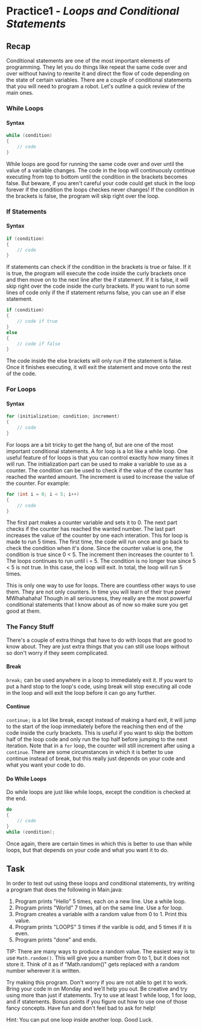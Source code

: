 # Practice1 - *Loops and Conditional Statements*

## Recap

Conditional statements are one of the most important elements of programming. They let you do things like repeat the same code over and over without having to rewrite it and direct the flow of code depending on the state of certain variables. There are a couple of conditional statements that you will need to program a robot. Let's outline a quick review of the main ones.

### While Loops
#### Syntax

```java
while (condition)
{
    // code
}
```

While loops are good for running the same code over and over until the value of a variable changes. The code in the loop will continuously continue executing from top to bottom until the condition in the brackets becomes false. But beware, if you aren't careful your code could get stuck in the loop forever if the condition the loops checkes never changes! If the condition in the brackets is false, the program will skip right over the loop.

### If Statements
#### Syntax

```java
if (condition)
{
    // code
}
```

If statements can check if the condition in the brackets is true or false. If it is true, the program will execute the code inside the curly brackets once and then move on to the next line after the if statement. If it is false, it will skip right over the code inside the curly brackets. If you want to run some lines of code only if the if statement returns false, you can use an if else statement.

```java
if (condition)
{
    // code if true
}
else
{
    // code if false
}
```

The code inside the else brackets will only run if the statement is false. Once it finishes executing, it will exit the statement and move onto the rest of the code.

### For Loops
#### Syntax

```java
for (initialization; condition; increment)
{
    // code
}
```

For loops are a bit tricky to get the hang of, but are one of the most important conditional statements. A for loop is a lot like a while loop. One useful feature of for loops is that you can control exactly how many times it will run. The initialization part can be used to make a variable to use as a counter. The condition can be used to check if the value of the counter has reached the wanted amount. The increment is used to increase the value of the counter. For example:

```java
for (int i = 0; i < 5; i++)
{
    // code
}
```

The first part makes a counter variable and sets it to 0. The next part checks if the counter has reached the wanted number. The last part increases the value of the counter by one each interation. This for loop is made to run 5 times. The first time, the code will run once and go back to check the condition when it's done. Since the counter value is one, the condition is true since 0 < 5. The increment then increases the counter to 1. The loops continues to run until i = 5. The condition is no longer true since 5 < 5 is not true. In this case, the loop will exit. In total, the loop will run 5 times.

This is only one way to use for loops. There are countless other ways to use them. They are not only counters. In time you will learn of their true power MWhahahaha! Though in all seriousness, they really are the most powerful conditional statements that I know about as of now so make sure you get good at them.

### The Fancy Stuff

There's a couple of extra things that have to do with loops that are good to know about. They are just extra things that you can still use loops without so don't worry if they seem complicated.

#### Break

`break;` can be used anywhere in a loop to immediately exit it. If you want to put a hard stop to the loop's code, using break will stop executing all code in the loop and will exit the loop before it can go any further.

#### Continue

`continue;` is a lot like break, except instead of making a hard exit, it will jump to the start of the loop immediately before the reaching then end of the code inside the curly brackets.  This is useful if you want to skip the bottom half of the loop code and only run the top half before jumping to the next iteration.  Note that in a `for` loop, the counter will still increment after using a `continue`.  There are some circumstances in which it is better to use continue instead of break, but this really just depends on your code and what you want your code to do.

#### Do While Loops

Do while loops are just like while loops, except the condition is checked at the end.

```java
do
{
    // code
}
while (condition);
```

Once again, there are certain times in which this is better to use than while loops, but that depends on your code and what you want it to do.

## Task

In order to test out using these loops and conditional statements, try writing a program that does the following in Main.java:

1. Program prints "Hello" 5 times, each on a new line. Use a while loop.
2. Program prints "World" 7 times, all on the same line. Use a for loop.
3. Program creates a variable with a random value from 0 to 1. Print this value.
4. Program prints "LOOPS" 3 times if the varible is odd, and 5 times if it is even.
5. Program prints "done" and ends.

TIP: There are many ways to produce a random value. The easiest way is to use `Math.random()`. This will give you a number from 0 to 1, but it does not store it. Think of it as if "Math.random()" gets replaced with a random number wherever it is written.

Try making this program. Don't worry if you are not able to get it to work. Bring your code in on Monday and we'll help you out. Be creative and try using more than just if statements. Try to use at least 1 while loop, 1 for loop, and if statements. Bonus points if you figure out how to use one of those fancy concepts. Have fun and don't feel bad to ask for help!

Hint: You can put one loop inside another loop. Good Luck.
